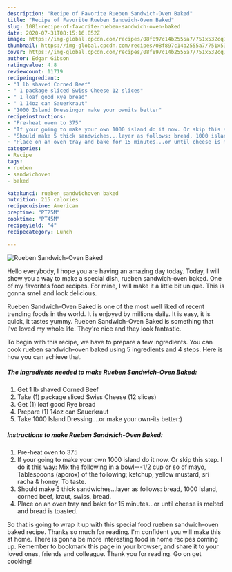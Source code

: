 ```yaml
---
description: "Recipe of Favorite Rueben Sandwich-Oven Baked"
title: "Recipe of Favorite Rueben Sandwich-Oven Baked"
slug: 1081-recipe-of-favorite-rueben-sandwich-oven-baked
date: 2020-07-31T08:15:16.852Z
image: https://img-global.cpcdn.com/recipes/08f897c14b2555a7/751x532cq70/rueben-sandwich-oven-baked-recipe-main-photo.jpg
thumbnail: https://img-global.cpcdn.com/recipes/08f897c14b2555a7/751x532cq70/rueben-sandwich-oven-baked-recipe-main-photo.jpg
cover: https://img-global.cpcdn.com/recipes/08f897c14b2555a7/751x532cq70/rueben-sandwich-oven-baked-recipe-main-photo.jpg
author: Edgar Gibson
ratingvalue: 4.8
reviewcount: 11719
recipeingredient:
- "1 lb shaved Corned Beef"
- " 1 package sliced Swiss Cheese 12 slices"
- " 1 loaf good Rye bread"
- " 1 14oz can Sauerkraut"
- "1000 Island Dressingor make your ownits better"
recipeinstructions:
- "Pre-heat oven to 375"
- "If your going to make your own 1000 island do it now. Or skip this step. I do it this way: Mix the following in a bowl---1/2 cup or so of mayo, Tablespoons (aporox) of the following; ketchup, yellow mustard, sri racha &amp; honey. To taste."
- "Should make 5 thick sandwiches...layer as follows: bread, 1000 island, corned beef, kraut, swiss, bread."
- "Place on an oven tray and bake for 15 minutes...or until cheese is melted and bread is toasted."
categories:
- Recipe
tags:
- rueben
- sandwichoven
- baked

katakunci: rueben sandwichoven baked 
nutrition: 215 calories
recipecuisine: American
preptime: "PT25M"
cooktime: "PT45M"
recipeyield: "4"
recipecategory: Lunch

---
```



![Rueben Sandwich-Oven Baked](https://img-global.cpcdn.com/recipes/08f897c14b2555a7/751x532cq70/rueben-sandwich-oven-baked-recipe-main-photo.jpg)

Hello everybody, I hope you are having an amazing day today. Today, I will show you a way to make a special dish, rueben sandwich-oven baked. One of my favorites food recipes. For mine, I will make it a little bit unique. This is gonna smell and look delicious.

Rueben Sandwich-Oven Baked is one of the most well liked of recent trending foods in the world. It is enjoyed by millions daily. It is easy, it is quick, it tastes yummy. Rueben Sandwich-Oven Baked is something that I've loved my whole life. They're nice and they look fantastic.




To begin with this recipe, we have to prepare a few ingredients. You can cook rueben sandwich-oven baked using 5 ingredients and 4 steps. Here is how you can achieve that.

<!--inarticleads1-->

##### The ingredients needed to make Rueben Sandwich-Oven Baked:

1. Get 1 lb shaved Corned Beef
1. Take  (1) package sliced Swiss Cheese (12 slices)
1. Get  (1) loaf good Rye bread
1. Prepare  (1) 14oz can Sauerkraut
1. Take 1000 Island Dressing....or make your own-its better:)




<!--inarticleads2-->

##### Instructions to make Rueben Sandwich-Oven Baked:

1. Pre-heat oven to 375
1. If your going to make your own 1000 island do it now. Or skip this step. I do it this way: Mix the following in a bowl---1/2 cup or so of mayo, Tablespoons (aporox) of the following; ketchup, yellow mustard, sri racha &amp; honey. To taste.
1. Should make 5 thick sandwiches...layer as follows: bread, 1000 island, corned beef, kraut, swiss, bread.
1. Place on an oven tray and bake for 15 minutes...or until cheese is melted and bread is toasted.




So that is going to wrap it up with this special food rueben sandwich-oven baked recipe. Thanks so much for reading. I'm confident you will make this at home. There is gonna be more interesting food in home recipes coming up. Remember to bookmark this page in your browser, and share it to your loved ones, friends and colleague. Thank you for reading. Go on get cooking!
